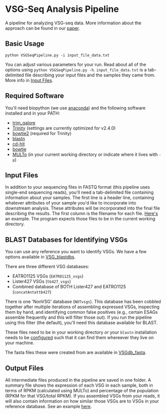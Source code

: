 # VSG-Seq Analysis Pipeline
A pipeline for analyzing VSG-seq data. More information about the approach can be found in our [paper](https://www.ncbi.nlm.nih.gov/pmc/articles/PMC4514441/). 

## Basic Usage 
```
python VSGSeqPipeline.py -i input_file_data.txt 
```
You can adjust various parameters for your run. Read about all of the options using `python VSGSeqPipeline.py -h`.
`input_file_data.txt` is a tab-delimited file describing your input files and the samples they came from. More info in [Input Files](#input-files).

## Required Software

You'll need biopython (we use [anaconda](https://anaconda.org/anaconda/python)) and the following software installed and in your PATH:  

* [trim_galore](https://www.bioinformatics.babraham.ac.uk/projects/trim_galore/)  
* [Trinity](https://github.com/trinityrnaseq/trinityrnaseq/releases)  (settings are currently optimized for v2.4.0)
* [bowtie2](http://bowtie-bio.sourceforge.net/bowtie2/index.shtml) (required for Trinity)
* [blastn](https://www.ncbi.nlm.nih.gov/books/NBK279671/)  
* [cd-hit](https://github.com/weizhongli/cdhit)
* [bowtie](http://bowtie-bio.sourceforge.net/index.shtml)
* [MULTo](http://sandberg.cmb.ki.se/multo/) (in your current working directory *or* indicate where it lives with `-p`)

## Input Files

 In addition to your sequencing files in FASTQ format (this pipeline uses single-end sequencing reads), you'll need a tab-delimited file containing information about your samples. The first line is a header line, containing whatever attributes of your sample you'd like to incorporate into downstream analysis. These attributes will be incorporated into the final file describing the results. The first column is the filename for each file. [Here's](Examples/filesToSubmit.txt) an example. The program expects those files to be in the current working directory.

## BLAST Databases for Identifying VSGs

You can use any reference you want to identify VSGs. We have a few options available in [VSG_blastdbs](VSG_blastdbs).

There are three different VSG databases:
* EATRO1125 VSGs (`EATRO1125_vsgs`)
* Lister427 VSGs (`tb427_vsgs`)
* Combined database of BOTH Lister427 and EATRO1125 (`concatAntattb427`)

There is one 'NonVSG' database (`NOTvsgs`). This database has been cobbled together after multiple iterations of assembling expressed VSGs, inspecting them by hand, and identifying common false positives (e.g., certain ESAGs assemble frequently and this will filter those out). If you run the pipeline using this filter (the default), you'll need this database available for BLAST.  

These files need to be in your working directory *or* your `blastn` installation needs to be [configured](http://telliott99.blogspot.com/2009/12/blast-ncbirc-file.html) such that it can find them whereever they live on your machine.

The fasta files these were created from are available in [VSGdb_fasta](VSGdb_fasta).

## Output Files

All intermediate files produced in the pipeline are saved in one folder. A summary file shows the expression of each VSG in each sample, both in terms of RPKM (calculated using MULTo) and percentage of the population (RPKM for that VSG/total RPKM). If you assembled VSGs from your reads, it will also contain information on how similar those VSGs are to VSGs in your reference database. See an example [here](Examples).
